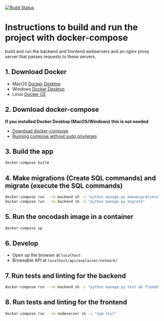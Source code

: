 <a href="https://oncodash.github.io/oncodash/"><img src="https://github.com/oncodash/oncodash/actions/workflows/build-docs.yml/badge.svg" alt="Build Status"/></a></td>

# Instructions to build and run the project with docker-compose

build and run the backend and frontend webservers and an nginx proxy server that passes requests to these servers.

## 1. Download Docker

- MacOS [Docker Desktop](https://docs.docker.com/desktop/mac/install/)
- Windows [Docker Desktop](https://docs.docker.com/desktop/windows/install/)
- Linux [Docker CE](https://docs.docker.com/engine/install/)

## 2. Download docker-compose
**If you installed Docker Desktop (MacOS/Windows) this is not needed**

- [Download docker-compose](https://docs.docker.com/compose/install/)
- [Running compose without sudo privileges](https://docs.docker.com/engine/install/linux-postinstall/)

## 3. Build the app

```sh
docker-compose build
```

## 4. Make migrations (Create SQL commands) and migrate (execute the SQL commands)

```sh
docker-compose run --rm backend sh -c "python manage.py makemigrations"
docker-compose run --rm backend sh -c "python manage.py migrate"
```

## 5. Run the oncodash image in a container

```sh
docker-compose up
```

## 6. Develop

- Open up the browser at `localhost` 
- Browsable API at `localhost/api/explainer/network/`

## 7. Run tests and linting for the backend

```sh
docker-compose run --rm backend sh -c "python manage.py test && flake8"
```

## 8. Run tests and linting for the frontend

```sh
docker-compose run --rm nodeserver sh -c "npm test"
```
